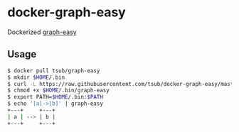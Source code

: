 # docker-graph-easy
Dockerized [graph-easy](http://search.cpan.org/~shlomif/Graph-Easy/bin/graph-easy)

## Usage

```sh
$ docker pull tsub/graph-easy
$ mkdir $HOME/.bin
$ curl -L https://raw.githubusercontent.com/tsub/docker-graph-easy/master/bin/graph-easy -o $HOME/.bin/graph-easy
$ chmod +x $HOME/.bin/graph-easy
$ export PATH=$HOME/.bin:$PATH
$ echo '[a]->[b]' | graph-easy
+---+     +---+
| a | --> | b |
+---+     +---+
```
